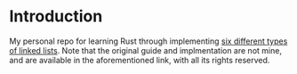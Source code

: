 # Introduction

My personal repo for learning Rust through implementing [six different types of linked lists](https://rust-unofficial.github.io/too-many-lists/). Note that the original guide and implmentation are not mine, and are available in the aforementioned link, with all its rights reserved.
